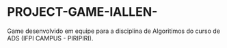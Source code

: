 # PROJECT-GAME-IALLEN-
Game desenvolvido em equipe para a disciplina de Algoritimos do curso de ADS (IFPI CAMPUS - PIRIPIRI).
